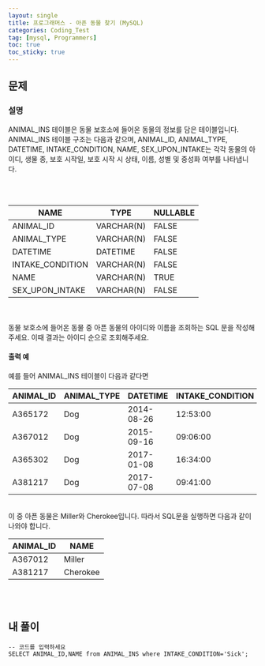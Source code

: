 ```yaml
---
layout: single
title: 프로그래머스 - 아픈 동물 찾기 (MySQL)
categories: Coding_Test
tag: [mysql, Programmers]
toc: true
toc_sticky: true
---
```


## 문제
### 설명
ANIMAL_INS 테이블은 동물 보호소에 들어온 동물의 정보를 담은 테이블입니다. ANIMAL_INS 테이블 구조는 다음과 같으며, ANIMAL_ID, ANIMAL_TYPE, DATETIME, INTAKE_CONDITION, NAME, SEX_UPON_INTAKE는 각각 동물의 아이디, 생물 종, 보호 시작일, 보호 시작 시 상태, 이름, 성별 및 중성화 여부를 나타냅니다.

<br/><br/>

NAME|TYPE|NULLABLE
---|---|---
ANIMAL_ID|VARCHAR(N)|FALSE
ANIMAL_TYPE|VARCHAR(N)|FALSE
DATETIME|DATETIME|FALSE
INTAKE_CONDITION|VARCHAR(N)|FALSE
NAME|VARCHAR(N)|TRUE
SEX_UPON_INTAKE|VARCHAR(N)|FALSE

<br/><br/>
동물 보호소에 들어온 동물 중 아픈 동물의 아이디와 이름을 조회하는 SQL 문을 작성해주세요. 이때 결과는 아이디 순으로 조회해주세요.

#### 출력 예
예를 들어 ANIMAL_INS 테이블이 다음과 같다면 
<br/>

ANIMAL_ID|ANIMAL_TYPE|DATETIME|INTAKE_CONDITION|NAME|SEX_UPON_INTAKE
---|---|---|---|---|---
A365172|Dog|2014-08-26|12:53:00|Normal|Diablo|Neutered Male
A367012|Dog|2015-09-16|09:06:00|Sick|Miller|Neutered Male
A365302|Dog|2017-01-08|16:34:00|Aged|Minnie|Spayed Female
A381217|Dog|2017-07-08|09:41:00|Sick|Cherokee|Neutered Male

<br/>
이 중 아픈 동물은 Miller와 Cherokee입니다. 따라서 SQL문을 실행하면 다음과 같이 나와야 합니다.
<br/>

ANIMAL_ID|NAME
---|---
A367012|Miller
A381217|Cherokee

<br/><br/>

## 내 풀이
```
-- 코드를 입력하세요
SELECT ANIMAL_ID,NAME from ANIMAL_INS where INTAKE_CONDITION='Sick';
```